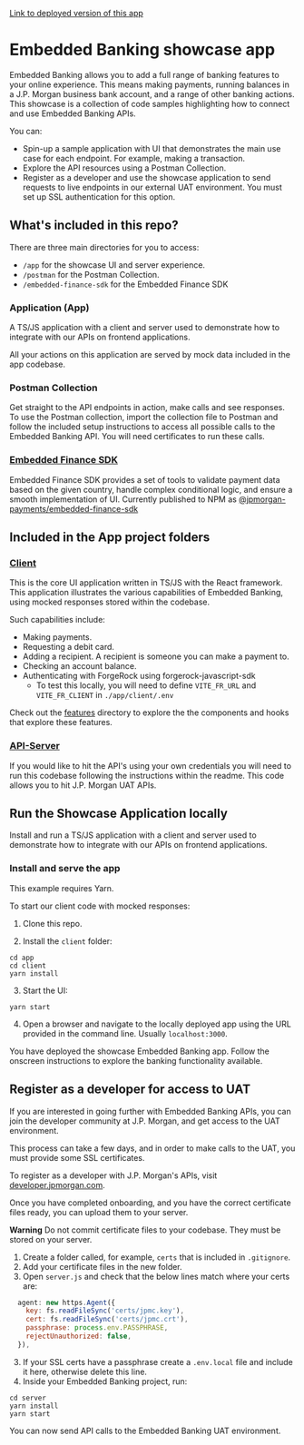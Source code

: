 [Link to deployed version of this app](https://www.embedded-banking-dev.com)

# Embedded Banking showcase app

Embedded Banking allows you to add a full range of banking features to your online experience. This means making payments, running balances in a J.P. Morgan business bank account, and a range of other banking actions. This showcase is a collection of code samples highlighting how to connect and use Embedded Banking APIs.

You can:

- Spin-up a sample application with UI that demonstrates the main use case for each endpoint. For example, making a transaction.
- Explore the API resources using a Postman Collection.
- Register as a developer and use the showcase application to send requests to live endpoints in our external UAT environment. You must set up SSL authentication for this option.

## What's included in this repo?

There are three main directories for you to access:

- `/app` for the showcase UI and server experience.
- `/postman` for the Postman Collection.
- `/embedded-finance-sdk` for the Embedded Finance SDK

### Application (App)

A TS/JS application with a client and server used to demonstrate how to integrate with our APIs on frontend applications.

All your actions on this application are served by mock data included in the app codebase.

### Postman Collection

Get straight to the API endpoints in action, make calls and see responses.
To use the Postman collection, import the collection file to Postman and follow the included setup instructions to access all possible calls to the Embedded Banking API. You will need certificates to run these calls.

### [Embedded Finance SDK](./embedded-finance-sdk)

Embedded Finance SDK provides a set of tools to validate payment data based on the given country, handle complex conditional logic, and ensure a smooth implementation of UI. Currently published to NPM as [@jpmorgan-payments/embedded-finance-sdk](https://www.npmjs.com/package/@jpmorgan-payments/embedded-finance-sdk)

## Included in the App project folders

### [Client](./app/client/)

This is the core UI application written in TS/JS with the React framework. This application illustrates the various capabilities of Embedded Banking, using mocked responses stored within the codebase.

Such capabilities include:

- Making payments.
- Requesting a debit card.
- Adding a recipient. A recipient is someone you can make a payment to.
- Checking an account balance.
- Authenticating with ForgeRock using forgerock-javascript-sdk
  - To test this locally, you will need to define `VITE_FR_URL` and `VITE_FR_CLIENT` in `./app/client/.env`

Check out the [features](./app/client/src/features/) directory to explore the the components and hooks that explore these features.

### [API-Server](./app/server/)

If you would like to hit the API's using your own credentials you will need to run this codebase following the instructions within the readme. This code allows you to hit J.P. Morgan UAT APIs.

## Run the Showcase Application locally

Install and run a TS/JS application with a client and server used to demonstrate how to integrate with our APIs on frontend applications.

### Install and serve the app

This example requires Yarn.

To start our client code with mocked responses:

1. Clone this repo.

2. Install the `client` folder:

```
cd app
cd client
yarn install
```

3. Start the UI:

```
yarn start
```

4. Open a browser and navigate to the locally deployed app using the URL provided in the command line. Usually `localhost:3000`.

You have deployed the showcase Embedded Banking app. Follow the onscreen instructions to explore the banking functionality available.

## Register as a developer for access to UAT

If you are interested in going further with Embedded Banking APIs, you can join the developer community at J.P. Morgan, and get access to the UAT environment.

This process can take a few days, and in order to make calls to the UAT, you must provide some SSL certificates.

To register as a developer with J.P. Morgan's APIs, visit [developer.jpmorgan.com](http://developer.jpmorgan.com/).

Once you have completed onboarding, and you have the correct certificate files ready, you can upload them to your server.

**Warning**
Do not commit certificate files to your codebase. They must be stored on your server.

1. Create a folder called, for example, `certs` that is included in `.gitignore`.
2. Add your certificate files in the new folder.
3. Open `server.js` and check that the below lines match where your certs are:

```js
  agent: new https.Agent({
    key: fs.readFileSync('certs/jpmc.key'),
    cert: fs.readFileSync('certs/jpmc.crt'),
    passphrase: process.env.PASSPHRASE,
    rejectUnauthorized: false,
  }),
```

3. If your SSL certs have a passphrase create a `.env.local` file and include it
   here, otherwise delete this line.
4. Inside your Embedded Banking project, run:

```console
cd server
yarn install
yarn start
```

You can now send API calls to the Embedded Banking UAT environment.
